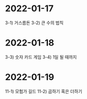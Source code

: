 # 2022-01-17
3-1) 거스름돈
3-2) 큰 수의 법칙

# 2022-01-18
3-3) 숫자 카드 게임
3-4) 1일 될 때까지

# 2022-01-19
11-1) 모험가 길드
11-2) 곱하기 혹은 더하기